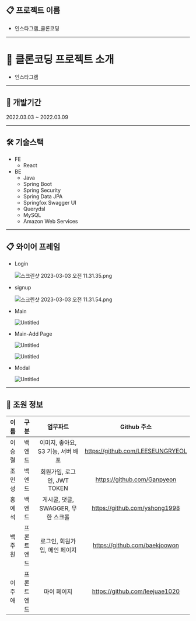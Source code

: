 ## 📋 프로젝트 이름

- 인스타그램_클론코딩

---
# 💎 클론코딩 프로젝트 소개

- 인스타그램

---
## 📆 개발기간

 2022.03.03 ~ 2022.03.09
 
 ---
 ## 🛠️ 기술스택

- FE
    - React
- BE
    - Java
    - Spring Boot
    - Spring Security
    - Spring Data JPA
    - Springfox Swagger UI
    - Querydsl
    - MySQL
    - Amazon Web Services
    
---   
   ## 📋 와이어 프레임

- Login
    
    
    ![스크린샷 2023-03-03 오전 11.31.35.png](https://s3-us-west-2.amazonaws.com/secure.notion-static.com/12c6e90c-c18b-49d1-9076-9e83d9154e2f/%E1%84%89%E1%85%B3%E1%84%8F%E1%85%B3%E1%84%85%E1%85%B5%E1%86%AB%E1%84%89%E1%85%A3%E1%86%BA_2023-03-03_%E1%84%8B%E1%85%A9%E1%84%8C%E1%85%A5%E1%86%AB_11.31.35.png)
    
- signup
    
    
    ![스크린샷 2023-03-03 오전 11.31.54.png](https://s3-us-west-2.amazonaws.com/secure.notion-static.com/8f3cb1fd-d7b3-47f1-a031-ba6f2f7f0743/%E1%84%89%E1%85%B3%E1%84%8F%E1%85%B3%E1%84%85%E1%85%B5%E1%86%AB%E1%84%89%E1%85%A3%E1%86%BA_2023-03-03_%E1%84%8B%E1%85%A9%E1%84%8C%E1%85%A5%E1%86%AB_11.31.54.png)
    
- Main
    
    ![Untitled](https://s3-us-west-2.amazonaws.com/secure.notion-static.com/b4a20916-1808-4d2c-a732-61c715c8cc68/Untitled.png)
    
- Main-Add Page
    
    ![Untitled](https://s3-us-west-2.amazonaws.com/secure.notion-static.com/fcfc17cf-4f3a-43b8-b6a6-f0220106605b/Untitled.png)
    
    ![Untitled](https://s3-us-west-2.amazonaws.com/secure.notion-static.com/2983f607-35c1-4773-bef0-c2a6c434d633/Untitled.png)
    
- Modal
    
    ![Untitled](https://s3-us-west-2.amazonaws.com/secure.notion-static.com/5b7d1fb5-d703-4e03-a9c6-775050dbe0b0/Untitled.png)
   
---
## 👥 조원 정보
|이름|  구분   |        업무파트        |           Github 주소           |
|:---:|:-----:|:------------------:|:-----------------------------:|
|이승렬|  백엔드  | 이미지, 좋아요, S3 기능, 서버 배포  |  https://github.com/LEESEUNGRYEOL |
|조민성|  백엔드  | 회원가입, 로그인, JWT TOKEN |  https://github.com/Ganpyeon  |
|홍예석|  백엔드  | 게시굴, 댓글, SWAGGER, 무한 스크롤 | https://github.com/yshong1998 |
|백주원| 프론트엔드 | 로그인, 회원가입, 메인 페이지 |  https://github.com/baekjoowon  |
|이주애| 프론트엔드 | 마이 페이지 | https://github.com/leejuae1020 |
